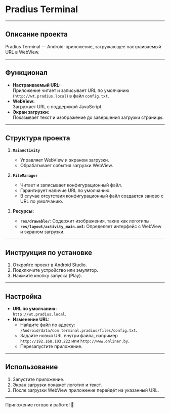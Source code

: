 # Pradius Terminal

---

## Описание проекта
Pradius Terminal — Android-приложение, загружающее настраиваемый URL в WebView.

---

## Функционал
- **Настраиваемый URL:**  
  Приложение читает и записывает URL по умолчанию (`http://wt.pradius.local`) в файл `config.txt`.
- **WebView:**  
  Загружает URL с поддержкой JavaScript.
- **Экран загрузки:**  
  Показывает текст и изображение до завершения загрузки страницы.

---

## Структура проекта
1. **`MainActivity`**
    - Управляет WebView и экраном загрузки.
    - Обрабатывает события загрузки WebView.

2. **`FileManager`**
    - Читает и записывает конфигурационный файл.
    - Гарантирует наличие URL по умолчанию.
    - В случае отсутствия конфигурационный файл создается заново с URL по умолчанию.

3. **Ресурсы:**
    - **`res/drawable/`**: Содержит изображения, такие как логотипы.
    - **`res/layout/activity_main.xml`**: Определяет интерфейс с WebView и экраном загрузки.

---

## Инструкция по установке
1. Откройте проект в Android Studio.
2. Подключите устройство или эмулятор.
3. Нажмите кнопку запуска (Play).

---

## Настройка
- **URL по умолчанию:**  
  `http://wt.pradius.local`.
- **Изменение URL:**
    - Найдите файл по адресу: `/Android/data/com.terminal.pradius/files/config.txt`.
    - Задайте новый URL внутри файла, например `http://192.168.103.222` или `http://www.onliner.by`.
    - Перезапустите приложение.

---

## Использование
1. Запустите приложение.
2. Экран загрузки покажет логотип и текст.
3. После загрузки WebView приложение перейдёт на указанный URL.

---

Приложение готово к работе! 🚀